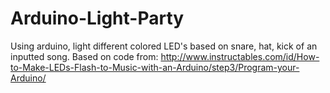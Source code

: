# Arduino-Light-Party
Using arduino, light different colored LED's based on snare, hat, kick of an inputted song. Based on code from: http://www.instructables.com/id/How-to-Make-LEDs-Flash-to-Music-with-an-Arduino/step3/Program-your-Arduino/
